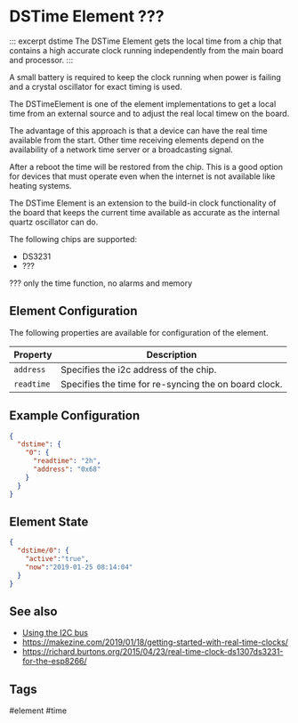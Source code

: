 # DSTime Element ???

::: excerpt dstime
The DSTime Element gets the local time from a chip that contains a high accurate clock running independently from the main board and processor.
:::

A small battery is required to keep the clock running when power is failing and a crystal oscillator for exact timing is used.

The DSTimeElement is one of the element implementations to get a local time from an external source and to adjust the real local timew on the board.

The advantage of this approach is that a device can have the real time available from the start. Other time receiving elements depend on the availability of a network time server or a broadcasting signal.

After a reboot the time will be restored from the chip. This is a good option for devices that must operate even when the internet is not available like heating systems.

The DSTime Element is an extension to the build-in clock functionality of the board that keeps the current time available as accurate as the internal quartz oscillator can do.

The following chips are supported:

* DS3231
* ???

??? only the time function, no alarms and memory

## Element Configuration

The following properties are available for configuration of the element.

<object data="/element.svg?dstime" type="image/svg+xml"></object>

| Property   | Description                                           |
| ---------- | ----------------------------------------------------- |
| `address`  | Specifies the i2c address of the chip.                |
| `readtime` | Specifies the time for re-syncing the on board clock. |


## Example Configuration

```JSON
{
  "dstime": {
    "0": {
      "readtime": "2h",
      "address": "0x68"
    }
  }
}
```

## Element State


```JSON
{
  "dstime/0": {
    "active":"true",
    "now":"2019-01-25 08:14:04"
  }
}
```


## See also

* [Using the I2C bus](/i2c.md)
* <https://makezine.com/2019/01/18/getting-started-with-real-time-clocks/>
* <https://richard.burtons.org/2015/04/23/real-time-clock-ds1307ds3231-for-the-esp8266/>


## Tags
#element #time
